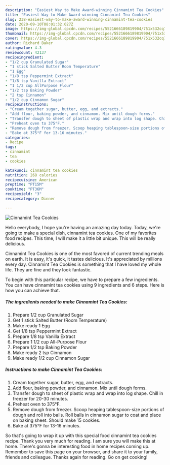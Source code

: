 ```yaml
---
description: "Easiest Way to Make Award-winning Cinnamint Tea Cookies"
title: "Easiest Way to Make Award-winning Cinnamint Tea Cookies"
slug: 238-easiest-way-to-make-award-winning-cinnamint-tea-cookies
date: 2020-09-10T08:01:32.027Z
image: https://img-global.cpcdn.com/recipes/5521666189819904/751x532cq70/cinnamint-tea-cookies-recipe-main-photo.jpg
thumbnail: https://img-global.cpcdn.com/recipes/5521666189819904/751x532cq70/cinnamint-tea-cookies-recipe-main-photo.jpg
cover: https://img-global.cpcdn.com/recipes/5521666189819904/751x532cq70/cinnamint-tea-cookies-recipe-main-photo.jpg
author: Richard Baker
ratingvalue: 4.3
reviewcount: 42137
recipeingredient:
- "1/2 cup Granulated Sugar"
- "1 stick Salted Butter Room Temperature"
- "1 Egg"
- "1/8 tsp Peppermint Extract"
- "1/8 tsp Vanilla Extract"
- "1 1/2 cup AllPurpose Flour"
- "1/2 tsp Baking Powder"
- "2 tsp Cinnamon"
- "1/2 cup Cinnamon Sugar"
recipeinstructions:
- "Cream together sugar, butter, egg, and extracts."
- "Add flour, baking powder, and cinnamon. Mix until dough forms."
- "Transfer dough to sheet of plastic wrap and wrap into log shape. Chill in freezer for 20-30 minutes."
- "Preheat oven to 375°F."
- "Remove dough from freezer. Scoop heaping tablespoon-size portions of dough and roll into balls. Roll balls in cinnamon sugar to coat and place on baking sheet. Should make 15 cookies."
- "Bake at 375°F for 13-16 minutes."
categories:
- Recipe
tags:
- cinnamint
- tea
- cookies

katakunci: cinnamint tea cookies 
nutrition: 268 calories
recipecuisine: American
preptime: "PT15M"
cooktime: "PT36M"
recipeyield: "3"
recipecategory: Dinner

---
```



![Cinnamint Tea Cookies](https://img-global.cpcdn.com/recipes/5521666189819904/751x532cq70/cinnamint-tea-cookies-recipe-main-photo.jpg)

Hello everybody, I hope you're having an amazing day today. Today, we're going to make a special dish, cinnamint tea cookies. One of my favorites food recipes. This time, I will make it a little bit unique. This will be really delicious.



Cinnamint Tea Cookies is one of the most favored of current trending meals on earth. It is easy, it's quick, it tastes delicious. It's appreciated by millions every day. Cinnamint Tea Cookies is something that I have loved my whole life. They are fine and they look fantastic.


To begin with this particular recipe, we have to prepare a few ingredients. You can have cinnamint tea cookies using 9 ingredients and 6 steps. Here is how you can achieve that.

<!--inarticleads1-->

##### The ingredients needed to make Cinnamint Tea Cookies:

1. Prepare 1/2 cup Granulated Sugar
1. Get 1 stick Salted Butter (Room Temperature)
1. Make ready 1 Egg
1. Get 1/8 tsp Peppermint Extract
1. Prepare 1/8 tsp Vanilla Extract
1. Prepare 1 1/2 cup All-Purpose Flour
1. Prepare 1/2 tsp Baking Powder
1. Make ready 2 tsp Cinnamon
1. Make ready 1/2 cup Cinnamon Sugar




<!--inarticleads2-->

##### Instructions to make Cinnamint Tea Cookies:

1. Cream together sugar, butter, egg, and extracts.
1. Add flour, baking powder, and cinnamon. Mix until dough forms.
1. Transfer dough to sheet of plastic wrap and wrap into log shape. Chill in freezer for 20-30 minutes.
1. Preheat oven to 375°F.
1. Remove dough from freezer. Scoop heaping tablespoon-size portions of dough and roll into balls. Roll balls in cinnamon sugar to coat and place on baking sheet. Should make 15 cookies.
1. Bake at 375°F for 13-16 minutes.




So that's going to wrap it up with this special food cinnamint tea cookies recipe. Thank you very much for reading. I am sure you will make this at home. There's gonna be interesting food in home recipes coming up. Remember to save this page on your browser, and share it to your family, friends and colleague. Thanks again for reading. Go on get cooking!

